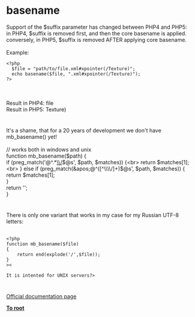 # basename



Support of the $suffix parameter has changed between PHP4 and PHP5:<br>in PHP4, $suffix is removed first, and then the core basename is applied.<br>conversely, in PHP5, $suffix is removed AFTER applying core basename.<br><br>Example:<br>

```
<?php
  $file = "path/to/file.xml#xpointer(/Texture)";
  echo basename($file, ".xml#xpointer(/Texture)");
?>
```
<br><br>Result in PHP4: file<br>Result in PHP5: Texture)  

#

It&apos;s a shame, that for a 20 years of development we don&apos;t have mb_basename() yet!<br><br>// works both in windows and unix<br>function mb_basename($path) {<br>    if (preg_match(&apos;@^.*[\\\\/]([^\\\\/]+)$@s&apos;, $path, $matches)) {<br>        return $matches[1];<br>    } else if (preg_match(&apos;@^([^\\\\/]+)$@s&apos;, $path, $matches)) {<br>        return $matches[1];<br>    }<br>    return &apos;&apos;;<br>}  

#

There is only one variant that works in my case for my Russian UTF-8 letters:<br><br>

```
<?php
function mb_basename($file)
{
    return end(explode('/',$file));
}
><

It is intented for UNIX servers?>
```
  

#

[Official documentation page](https://www.php.net/manual/en/function.basename.php)

**[To root](/README.md)**